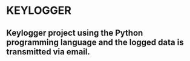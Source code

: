 # KEYLOGGER 

Keylogger project using the Python programming language and the logged data is transmitted via email.
---


  
